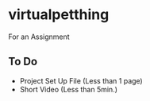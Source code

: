 # virtualpetthing
For an Assignment

## To Do
* Project Set Up File (Less than 1 page)
* Short Video (Less than 5min.)
